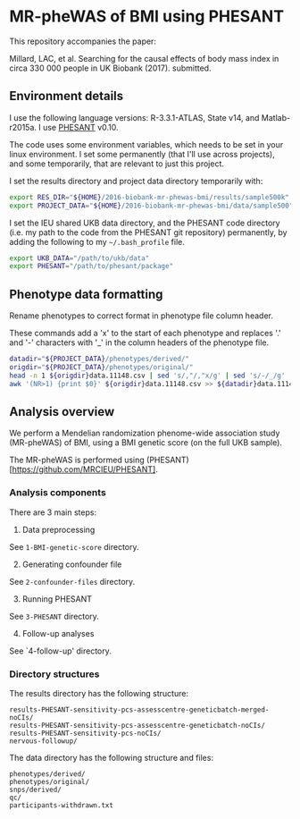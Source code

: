 
# MR-pheWAS of BMI using PHESANT

This repository accompanies the paper:

Millard, LAC, et al. Searching for the causal effects of body mass index in circa 330 000 people in UK Biobank (2017). submitted.

## Environment details

I use the following language versions: R-3.3.1-ATLAS, State v14, and Matlab-r2015a. I use [PHESANT](https://github.com/MRCIEU/PHESANT) v0.10.

The code uses some environment variables, which needs to be set in your linux environment. I set some permanently (that I'll use across projects), and some temporarily, that are relevant to just this project.

I set the results directory and project data directory temporarily with:
```bash
export RES_DIR="${HOME}/2016-biobank-mr-phewas-bmi/results/sample500k"
export PROJECT_DATA="${HOME}/2016-biobank-mr-phewas-bmi/data/sample500"
```

I set the IEU shared UKB data directory, and the PHESANT code directory (i.e. my path to the code from the PHESANT git repository) permanently, by adding the following to my `~/.bash_profile` file.

```bash
export UKB_DATA="/path/to/ukb/data"
export PHESANT="/path/to/phesant/package"
```


## Phenotype data formatting

Rename phenotypes to correct format in phenotype file column header.

These commands add a 'x' to the start of each phenotype and replaces '.' and '-' characters with '_' in the column headers of the phenotype file.

```bash
datadir="${PROJECT_DATA}/phenotypes/derived/"
origdir="${PROJECT_DATA}/phenotypes/original/"
head -n 1 ${origdir}data.11148.csv | sed 's/,"/,"x/g' | sed 's/-/_/g' | sed 's/\./_/g' > ${datadir}data.11148-phesant_header.csv
awk '(NR>1) {print $0}' ${origdir}data.11148.csv >> ${datadir}data.11148-phesant_header.csv
```



## Analysis overview

We perform a Mendelian randomization phenome-wide association study (MR-pheWAS) of BMI, using a BMI genetic score (on the full UKB sample).

The MR-pheWAS is performed using (PHESANT)[https://github.com/MRCIEU/PHESANT].


### Analysis components

There are 3 main steps:

1. Data preprocessing

See `1-BMI-genetic-score` directory.

2. Generating confounder file

See `2-confounder-files` directory.

3. Running PHESANT

See `3-PHESANT` directory.

4. Follow-up analyses

See `4-follow-up' directory.


### Directory structures

The results directory has the following structure:

```
results-PHESANT-sensitivity-pcs-assesscentre-geneticbatch-merged-noCIs/
results-PHESANT-sensitivity-pcs-assesscentre-geneticbatch-noCIs/
results-PHESANT-sensitivity-pcs-noCIs/
nervous-followup/
```

The data directory has the following structure and files:

```
phenotypes/derived/
phenotypes/original/
snps/derived/
qc/
participants-withdrawn.txt
```


